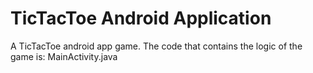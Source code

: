 # TicTacToe Android Application
A TicTacToe android app game.
The code that contains the logic of the game is: 
MainActivity.java 



